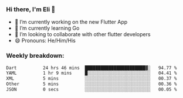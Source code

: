 ### Hi there, I'm Eli 👋
- 🔭 I’m currently working on the new Flutter App
- 🌱 I’m currently learning Go
- 🦄 I’m looking to collaborate with other flutter developers
- 😄 Pronouns: He/Him/His

### Weekly breakdown:
<!--START_SECTION:waka-->

```txt
Dart          24 hrs 46 mins  ███████████████████████▓░   94.77 %
YAML          1 hr 9 mins     █░░░░░░░░░░░░░░░░░░░░░░░░   04.41 %
XML           5 mins          ░░░░░░░░░░░░░░░░░░░░░░░░░   00.37 %
Other         5 mins          ░░░░░░░░░░░░░░░░░░░░░░░░░   00.36 %
JSON          0 secs          ░░░░░░░░░░░░░░░░░░░░░░░░░   00.05 %
```

<!--END_SECTION:waka-->
